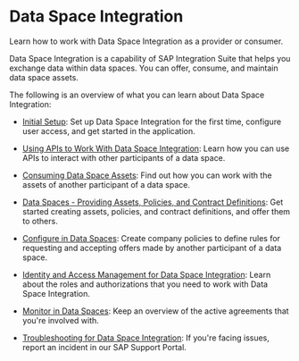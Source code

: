 <!-- loio8bb6972c4e6f4de7ab95ab0e1bc84837 -->

# Data Space Integration

Learn how to work with Data Space Integration as a provider or consumer.

Data Space Integration is a capability of SAP Integration Suite that helps you exchange data within data spaces. You can offer, consume, and maintain data space assets.

The following is an overview of what you can learn about Data Space Integration:

-   [Initial Setup](initial-setup-b2bdea7.md): Set up Data Space Integration for the first time, configure user access, and get started in the application.

-   [Using APIs to Work With Data Space Integration](using-apis-to-work-with-data-space-integration-411fd1e.md): Learn how you can use APIs to interact with other participants of a data space.

-   [Consuming Data Space Assets](consuming-data-space-assets-5c0cdb8.md): Find out how you can work with the assets of another participant of a data space.

-   [Data Spaces - Providing Assets, Policies, and Contract Definitions](50-Development/data-spaces-providing-assets-policies-and-contract-definitions-079b342.md): Get started creating assets, policies, and contract definitions, and offer them to others.

-   [Configure in Data Spaces](50-Development/configure-in-data-spaces-7b65115.md): Create company policies to define rules for requesting and accepting offers made by another participant of a data space.

-   [Identity and Access Management for Data Space Integration](60-Security/identity-and-access-management-for-data-space-integration-211c66a.md): Learn about the roles and authorizations that you need to work with Data Space Integration.
-   [Monitor in Data Spaces](50-Development/monitor-in-data-spaces-6ef767c.md): Keep an overview of the active agreements that you're involved with.

-   [Troubleshooting for Data Space Integration](troubleshooting-for-data-space-integration-166fa88.md): If you're facing issues, report an incident in our SAP Support Portal.


